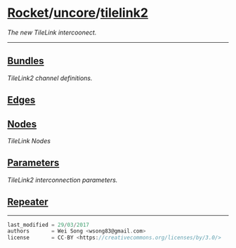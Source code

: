 [Rocket](../Readme.md)/[uncore](../uncore.md)/[tilelink2](https://github.com/ucb-bar/rocket-chip/tree/master/src/main/scala/uncore/tilelink2)
========================
*The new TileLink intercoonect.*

**********************

[Bundles](tilelink2/Bundles.md)
---------------
*TileLink2 channel definitions.*

[Edges](tilelink2/Edges.md)
-------------

[Nodes](tilelink2/Nodes.md)
---------------
*TileLink Nodes*

[Parameters](tilelink2/Parameters.md)
---------------
*TileLink2 interconnection parameters.*

[Repeater](tilelink2/Repeater.md)
--------------




**********************

```scala
last_modified = 29/03/2017
authors       = Wei Song <wsong83@gmail.com>
license       = CC-BY <https://creativecommons.org/licenses/by/3.0/>
```
